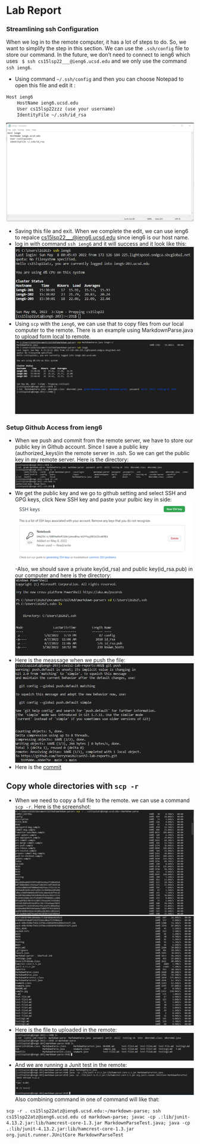 # Lab Report

### Streamlining ssh Configuration
When we log in to the remote computer, it has a lot of steps to do. So, we want to simplify the step in this section. We can use the `.ssh/config` file to store our command. In the future, we don’t need to connect to ieng6 which uses ` $ ssh cs15lsp22___@ieng6.ucsd.edu` and we only use the command `ssh ieng6`. 
- Using command `~/.ssh/config` and then you can choose Notepad to open this file and edit it :
```
Host ieng6
    HostName ieng6.ucsd.edu
    User cs15lsp22zzz (use your username)
    IdentityFile ~/.ssh/id_rsa
```
![image](lab3/1.1.png)
- Saving this file and exit. When we complete the edit, we can use ieng6 to repalce cs15lsp22___@ieng6.ucsd.edu since ieng6 is our host name.
- log in with command `ssh ieng6` and it will success and it look like this:
![image](lab3/1.2.png)
- Using `scp` with the `ieng6`, we can use that to copy files from our local computer to the remote. There is an example using MarkdownParse.java to upload form local to remote.
![image](lab3/1.3.png)
### Setup Github Access from ieng6
- When we push and commit from the remote server, we have to store our public key in Github account. Since I save a public key (authorized_keys)in the remote server in .ssh. So we can get the public key in my remote server. Here is the directory:
 ![image](lab3/1.4.PNG)
- We get the public key and we go to github setting and select SSH and GPG keys, click New SSH key and paste your pulbic key in side:
![image](lab3/1.5.PNG)
-Also, we should save a private key(id_rsa) and public key(id_rsa.pub) in our computer and here is the directory:
![image](lab3/1.6.PNG)
- Here is the meassage when we push the file:
![image](lab3/1.8.PNG)
- Here is the [commit](https://github.com/TerryYan26/cse15l-lab-reports/commit/6b0ef5eda64c0b3179733a49f61842560127c47f)

## Copy whole directories with `scp -r`
- When we need to copy a full file to the remote. we can use a command `scp -r`. Here is the screenshot:
![image](lab3/2.0.PNG)
![image](lab3/2.1.PNG)
- Here is the file to uploaded in the remote:
![image](lab3/2.2.PNG)
- And we are running a Junit test in the remote: 
![image](lab3/2.3.PNG)
Also combining command in one of command will like that:
```
scp -r . cs15lsp22atz@ieng6.ucsd.edu:~/markdown-parse; ssh cs15lsp22atz@ieng6.ucsd.edu cd markdown-parse; javac -cp .:lib/junit-4.13.2.jar:lib/hamcrest-core-1.3.jar MarkdownParseTest.java; java -cp .:lib/junit-4.13.2.jar:lib/hamcrest-core-1.3.jar org.junit.runner.JUnitCore MarkdownParseTest
```

